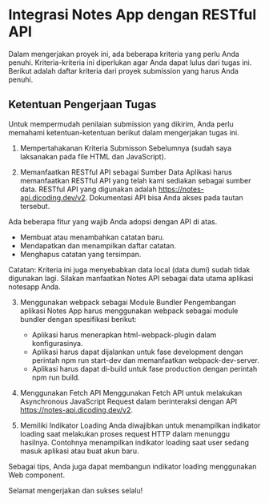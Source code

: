 # Integrasi Notes App dengan RESTful API

Dalam mengerjakan proyek ini, ada beberapa kriteria yang perlu Anda penuhi. Kriteria-kriteria ini diperlukan agar Anda dapat lulus dari tugas ini. Berikut adalah daftar kriteria dari proyek submission yang harus Anda penuhi.

## Ketentuan Pengerjaan Tugas

Untuk mempermudah penilaian submission yang dikirim, Anda perlu memahami ketentuan-ketentuan berikut dalam mengerjakan tugas ini.

1. Mempertahakanan Kriteria Submisson Sebelumnya (sudah saya laksanakan pada file HTML dan JavaScript).

2. Memanfaatkan RESTful API sebagai Sumber Data
Aplikasi harus memanfaatkan RESTful API yang telah kami sediakan sebagai sumber data. RESTful API yang digunakan adalah https://notes-api.dicoding.dev/v2. Dokumentasi API bisa Anda akses pada tautan tersebut.

Ada beberapa fitur yang wajib Anda adopsi dengan API di atas.

   - Membuat atau menambahkan catatan baru.
   - Mendapatkan dan menampilkan daftar catatan.
   - Menghapus catatan yang tersimpan.

Catatan:
Kriteria ini juga menyebabkan data local (data dumi) sudah tidak digunakan lagi. Silakan manfaatkan Notes API sebagai data utama aplikasi notesapp Anda.

3. Menggunakan webpack sebagai Module Bundler
Pengembangan aplikasi Notes App harus menggunakan webpack sebagai module bundler dengan spesifikasi berikut:

   - Aplikasi harus menerapkan html-webpack-plugin dalam konfigurasinya.
   - Aplikasi harus dapat dijalankan untuk fase development dengan perintah npm run start-dev dan memanfaatkan webpack-dev-server.
   - Aplikasi harus dapat di-build untuk fase production dengan perintah npm run build.

4. Menggunakan Fetch API
Menggunakan Fetch API untuk melakukan Asynchronous JavaScript Request dalam berinteraksi dengan API https://notes-api.dicoding.dev/v2.

5. Memiliki Indikator Loading
Anda diwajibkan untuk menampilkan indikator loading saat melakukan proses request HTTP dalam menunggu hasilnya. Contohnya menampilkan indikator loading saat user sedang masuk aplikasi atau buat akun baru.

Sebagai tips, Anda juga dapat membangun indikator loading menggunakan Web component.

Selamat mengerjakan dan sukses selalu!


